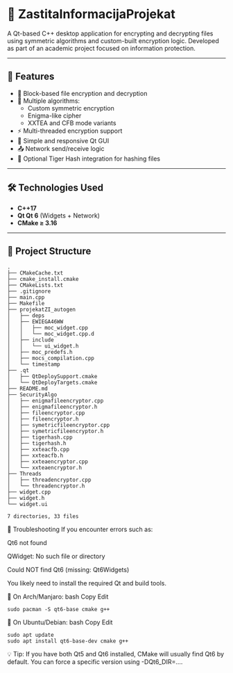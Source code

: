 # 🔐 ZastitaInformacijaProjekat

A Qt-based C++ desktop application for encrypting and decrypting files using symmetric algorithms and custom-built encryption logic. Developed as part of an academic project focused on information protection.

---

## 📌 Features

- 🧱 Block-based file encryption and decryption
- 🔐 Multiple algorithms:
  - Custom symmetric encryption
  - Enigma-like cipher
  - XXTEA and CFB mode variants
- ⚡ Multi-threaded encryption support
- 📁 Simple and responsive Qt GUI
- 📤 Network send/receive logic
- 🐯 Optional Tiger Hash integration for hashing files

---

## 🛠️ Technologies Used

- **C++17**
- **Qt  Qt 6** (Widgets + Network)
- **CMake ≥ 3.16**

---

## 📁 Project Structure
```
.
├── CMakeCache.txt
├── cmake_install.cmake
├── CMakeLists.txt
├── .gitignore
├── main.cpp
├── Makefile
├── projekatZI_autogen
│   ├── deps
│   ├── EWIEGA46WW
│   │   ├── moc_widget.cpp
│   │   └── moc_widget.cpp.d
│   ├── include
│   │   └── ui_widget.h
│   ├── moc_predefs.h
│   ├── mocs_compilation.cpp
│   └── timestamp
├── .qt
│   ├── QtDeploySupport.cmake
│   └── QtDeployTargets.cmake
├── README.md
├── SecurityAlgo
│   ├── enigmafileencryptor.cpp
│   ├── enigmafileencryptor.h
│   ├── fileencryptor.cpp
│   ├── fileencryptor.h
│   ├── symetricfileencryptor.cpp
│   ├── symetricfileencryptor.h
│   ├── tigerhash.cpp
│   ├── tigerhash.h
│   ├── xxteacfb.cpp
│   ├── xxteacfb.h
│   ├── xxteaencryptor.cpp
│   └── xxteaencryptor.h
├── Threads
│   ├── threadencryptor.cpp
│   └── threadencryptor.h
├── widget.cpp
├── widget.h
└── widget.ui

7 directories, 33 files
```
🧰 Troubleshooting
If you encounter errors such as:

Qt6 not found

QWidget: No such file or directory

Could NOT find Qt6 (missing: Qt6Widgets)

You likely need to install the required Qt and build tools.

🐧 On Arch/Manjaro:
bash
Copy
Edit
```
sudo pacman -S qt6-base cmake g++
```
🐧 On Ubuntu/Debian:
bash
Copy
Edit
```
sudo apt update
sudo apt install qt6-base-dev cmake g++
```
💡 Tip: If you have both Qt5 and Qt6 installed, CMake will usually find Qt6 by default. You can force a specific version using -DQt6_DIR=....
